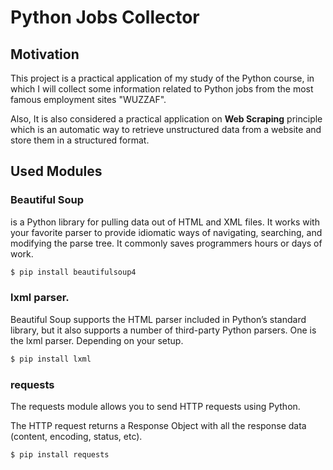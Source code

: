 # Python Jobs Collector

## Motivation

This project is a practical application of my study of the Python course, in which I will collect some information related to Python jobs from the most famous employment sites "WUZZAF".

Also, It is also considered a practical application on **Web Scraping** principle which is an automatic way to retrieve unstructured data from a website and store them in a structured format.

## Used Modules

### Beautiful Soup

is a Python library for pulling data out of HTML and XML files. It works with your favorite parser to provide idiomatic ways of navigating, searching, and modifying the parse tree. It commonly saves programmers hours or days of work.

```python
$ pip install beautifulsoup4
```

###  lxml parser.

Beautiful Soup supports the HTML parser included in Python’s standard library, but it also supports a number of third-party Python parsers. One is the lxml parser. Depending on your setup.

```python
$ pip install lxml
```

### requests

The requests module allows you to send HTTP requests using Python.

The HTTP request returns a Response Object with all the response data (content, encoding, status, etc).

```python
$ pip install requests
```


